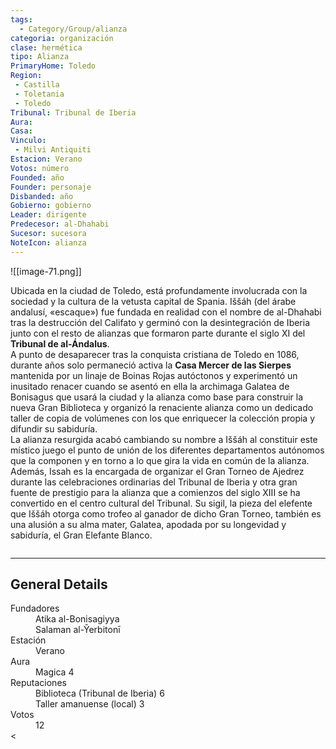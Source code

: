 ```yaml
---
tags:
  - Category/Group/alianza
categoria: organización
clase: hermética
tipo: Alianza
PrimaryHome: Toledo 
Region:
 - Castilla 
 - Toletania 
 - Toledo 
Tribunal: Tribunal de Iberia 
Aura: 
Casa: 
Vinculo: 
 - Milvi Antiquiti 
Estacion: Verano 
Votos: número
Founded: año
Founder: personaje
Disbanded: año
Gobierno: gobierno
Leader: dirigente
Predecesor: al-Dhahabi 
Sucesor: sucesora
NoteIcon: alianza
---
```

![[image-71.png]]
 <section class="wa-section main-content"><p><span class="dropcap">U</span>bicada en la ciudad de Toledo, está profundamente involucrada con la sociedad y la cultura de la vetusta capital de <span class="article-link article-explorer-link entity-link wa-link" data-article-privacy="public" data-article-id="5ff3ea64-57a9-4e12-8823-322e90f3be82" data-template-type="location" data-article="5ff3ea64-57a9-4e12-8823-322e90f3be82">Spania</span>. Iššáh (del árabe andalusí, «escaque») fue fundada en realidad con el nombre de al-Dhahabi tras la destrucción del Califato y germinó con la desintegración de Iberia junto con el resto de alianzas que formaron parte durante el siglo XI del <strong class="article-unlinked">Tribunal de al-Ándalus</strong>.
<br />A punto de desaparecer tras la conquista cristiana de Toledo en 1086, durante años solo permaneció activa la <b>Casa Mercer de las Sierpes</b> mantenida por un linaje de Boinas Rojas autóctonos y experimentó un inusitado renacer cuando se asentó en ella la archimaga <span data-article-privacy="private" data-article-id="08b84a7e-b453-42a3-90da-80bf26d77084" data-template-type="person" class="private-article article-unlinked entity-link wa-link">Galatea de Bonisagus</span> que usará la ciudad y la alianza como base para construir la nueva Gran Biblioteca y organizó la renaciente alianza como un dedicado taller de copia de volúmenes con los que enriquecer la colección propia y difundir su sabiduría.
<br />
La alianza resurgida acabó cambiando su nombre a Iššáh al constituir este místico juego el punto de unión de los diferentes departamentos autónomos que la componen y en torno a lo que gira la vida en común de la alianza. Además, Issah es la encargada de organizar el Gran Torneo de Ajedrez durante las celebraciones ordinarias del Tribunal de Iberia y otra gran fuente de prestigio para la alianza que a comienzos del siglo XIII se ha convertido en el centro cultural del Tribunal.
Su sigil, la pieza del elefente que Iššáh otorga como trofeo al ganador de dicho Gran Torneo, también es una alusión a su alma mater, Galatea, apodada por su longevidad y sabiduría, el Gran Elefante Blanco.
</p><div id="f2d86543ab8ae7cad5fa904ce9fb2225" class="visibility-toggler image-thumb-container user-css-image-thumbnail position-relative padding-10 "><img src="https://worldanvil.com/uploads/images/4ee3ec015c28e0021bbdb8525e6fa9d3.jpeg" alt title="bibliotecade issah.jpeg" /></div>
<hr /><p></p></section>  <section data-section-id="sidepanelcontent" class="wa-section public"><h2>General Details</h2>
<p></p><div class="visibility-toggler" id="fd7cdb32df0a2cd834048a4b69f503f6"> 
          <dt class="phrase-key">Fundadores</dt>
          <dd class="phrase-value"> <span data-article-privacy="private" data-article-id="d1e59bb6-6bc3-4888-9bff-6d7239b2c39a" data-template-type="person" class="private-article article-unlinked entity-link wa-link">Atika al-Bonisagiyya</span> </dd>
        </div>
<div class="visibility-toggler" id="d41d8cd98f00b204e9800998ecf8427e"> 
          <dt class="phrase-key"></dt>
          <dd class="phrase-value"> <span data-article-privacy="private" data-article-id="4a530e22-728e-46c4-8332-be87963def20" data-template-type="person" class="private-article article-unlinked entity-link wa-link">Salaman al-Ŷerbitonī</span> </dd>
        </div>
<div class="visibility-toggler" id="63d92e11d35b407a22c61f90bf772567"> 
          <dt class="phrase-key">Estación</dt>
          <dd class="phrase-value"> Verano </dd>
        </div>
<div class="visibility-toggler" id="6ed3cf13906dc93a2f205a19e122c640"> 
          <dt class="phrase-key">Aura</dt>
          <dd class="phrase-value"> Magica 4 </dd>
        </div>
<div class="visibility-toggler" id="d93d97edccfd299baa4b78d61f752604"> 
          <dt class="phrase-key">Reputaciones</dt>
          <dd class="phrase-value"> Biblioteca (Tribunal de Iberia) 6 </dd>
        </div>
<div class="visibility-toggler" id="d41d8cd98f00b204e9800998ecf8427e"> 
          <dt class="phrase-key"></dt>
          <dd class="phrase-value"> Taller amanuense (local) 3 </dd>
        </div>
<div class="visibility-toggler" id="d1377b72c3ac883de405c1bb82e3961e"> 
          <dt class="phrase-key">Votos</dt>
          <dd class="phrase-value"> 12 </dd>
        </div><

